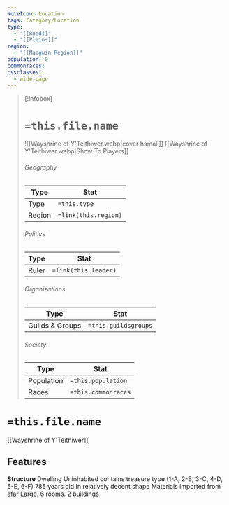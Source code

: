 ```yaml
---
NoteIcon: Location
tags: Category/Location
type:
  - "[[Road]]"
  - "[[Plains]]"
region:
  - "[[Maegwin Region]]"
population: 0
commonraces:
cssclasses:
  - wide-page
---
```


> [!infobox]
> # `=this.file.name`
> ![[Wayshrine of Y'Teithiwer.webp|cover hsmall]]
> [[Wayshrine of Y'Teithiwer.webp|Show To Players]]
> ###### Geography
> Type |  Stat |
> ---|---|
> Type | `=this.type` |
> Region | `=link(this.region)` |
> ###### Politics
> Type |  Stat |
> ---|---|
> Ruler | `=link(this.leader)` |
> ###### Organizations
> Type |  Stat |
> ---|---|
> Guilds & Groups | `=this.guildsgroups` |
> ###### Society
> Type |  Stat |
> ---|---|
> Population | `=this.population` |
> Races | `=this.commonraces` |

# `=this.file.name`

[[Wayshrine of Y'Teithiwer]]

## Features
**Structure** 
Dwelling Uninhabited
contains treasure type (1-A, 2-B, 3-C, 4-D, 5-E, 6-F)
785 years old
In relatively decent shape
Materials imported from afar
Large. 6 rooms. 2 buildings
